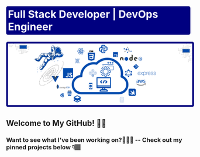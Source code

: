 <h1
id="headerText"
style="
border: solid navy 5px;
color: white;
background-color: navy;
border-radius: 5px;
padding: 0px;
"
>
Full Stack Developer | DevOps Engineer
</h1>

<img
alt="Profile banner image."
src="assets/images/githubBanner2.png"
style="
border: solid navy 5px;
border-radius: 5px;
margin: 0px;
padding: 0px;
"
/>

<h2>
Welcome to My GitHub! 👋🏽
</h2>

<!-- <p>
<b>A little about me:</b>
 Section coming soon.
</p> -->

<h3>
Want to see what I've been working on?👨🏽‍💻 -- Check out my pinned projects below 👇🏽
</h3>

<!-- <span>
<i>
BTW.. M
</i>
</span> -->